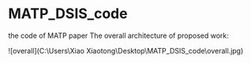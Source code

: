 # MATP_DSIS_code
the code of MATP paper
The overall architecture of proposed work:

![overall](C:\Users\Xiao Xiaotong\Desktop\MATP_DSIS_code\overall.jpg)
